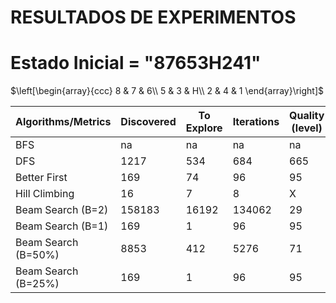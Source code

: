 # RESULTADOS DE EXPERIMENTOS

# Estado Inicial = "87653H241"

$\left[\begin{array}{ccc}
    8 & 7 & 6\\
    5 & 3 & H\\
    2 & 4 & 1
\end{array}\right]$


<!--
|Metrics/Algorithms|DFS|Better First|Hill Climbing|Beam Search (B=2)|Beam Search (B=1)|
|-----|-----|-----|-----|-----|-----|
|Discovered|1217|169|16|158183|169|
|To Explore|534|74|7|16192|1|
|Iterations|684|96|8|134062|96|
|Quality (level)|665|95|X|29|95|
-->

|Algorithms/Metrics|Discovered|To Explore|Iterations|Quality (level)|
|-----|-----|-----|-----|-----|
|BFS| na | na | na | na |
|DFS|1217|534|684|665|
|Better First|169|74|96|95|
|Hill Climbing|16|7|8|X|
|Beam Search (B=2)|158183|16192|134062|29|
|Beam Search (B=1)|169|1|96|95|
|Beam Search (B=50%)|8853|412|5276|71|
|Beam Search (B=25%)|169|1|96|95|